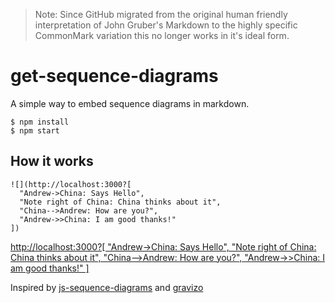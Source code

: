 > Note: Since GitHub migrated from the original human friendly interpretation of John Gruber's Markdown to the highly specific CommonMark variation this no longer works in it's ideal form.

# get-sequence-diagrams

A simple way to embed sequence diagrams in markdown.

```
$ npm install
$ npm start
```

## How it works

```
![](http://localhost:3000?[
  "Andrew->China: Says Hello", 
  "Note right of China: China thinks about it", 
  "China-->Andrew: How are you?", 
  "Andrew->>China: I am good thanks!"
])
```

[http://localhost:3000?[
  "Andrew->China: Says Hello", 
  "Note right of China: China thinks about it", 
  "China-->Andrew: How are you?", 
  "Andrew->>China: I am good thanks!"
]](http://localhost:3000?["Andrew->China:%20Says%20Hello","Note%20right%20of%20China:%20China%20thinks%20about%20it","China-->Andrew:%20How%20are%20you?","Andrew->>China:%20I%20am%20good%20thanks!"])

Inspired by [js-sequence-diagrams](https://bramp.github.io/js-sequence-diagrams/) and [gravizo](http://www.gravizo.com/)
